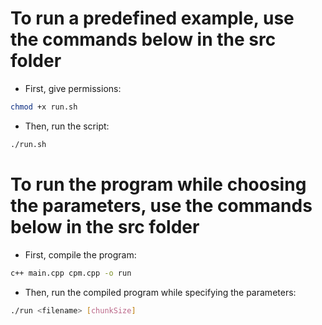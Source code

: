 # To run a predefined example, use the commands below in the src folder

- First, give permissions:
```bash
chmod +x run.sh
``` 

- Then, run the script:
```bash
./run.sh
```

# To run the program while choosing the parameters, use the commands below in the src folder

- First, compile the program:
```bash
c++ main.cpp cpm.cpp -o run
```

- Then, run the compiled program while specifying the parameters:
```bash
./run <filename> [chunkSize]
```